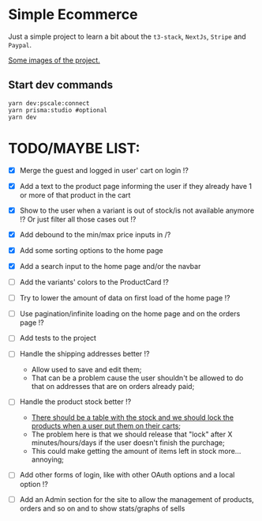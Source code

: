 # Simple Ecommerce

Just a simple project to learn a bit about the `t3-stack`, `NextJs`, `Stripe` and `Paypal`.

[Some images of the project.](https://imgur.com/a/rVZNH2O)

## Start dev commands

```shell
yarn dev:pscale:connect
yarn prisma:studio #optional
yarn dev
```

# TODO/MAYBE LIST:

- [x] Merge the guest and logged in user' cart on login !?

- [x] Add a text to the product page informing the user if they already have 1 or more of that product in the cart

- [x] Show to the user when a variant is out of stock/is not available anymore !? Or just filter all those cases out !?

- [x] Add debound to the min/max price inputs in /?

- [x] Add some sorting options to the home page

- [x] Add a search input to the home page and/or the navbar

- [ ] Add the variants' colors to the ProductCard !?

- [ ] Try to lower the amount of data on first load of the home page !?

- [ ] Use pagination/infinite loading on the home page and on the orders page !?

- [ ] Add tests to the project

- [ ] Handle the shipping addresses better !?

  - Allow used to save and edit them;
  - That can be a problem cause the user shouldn't be allowed to do that on addresses that are on orders already paid;

- [ ] Handle the product stock better !?

  - [There should be a table with the stock and we should lock the products when a user put them on their carts](https://stackoverflow.com/a/17483270);
  - The problem here is that we should release that "lock" after X minutes/hours/days if the user doesn't finish the purchage;
  - This could make getting the amount of items left in stock more... annoying;

- [ ] Add other forms of login, like with other OAuth options and a local option !?

- [ ] Add an Admin section for the site to allow the management of products, orders and so on and to show stats/graphs of sells
